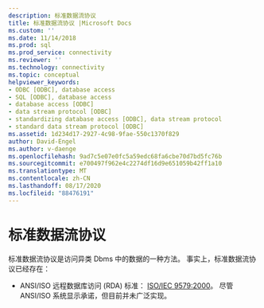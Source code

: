 ```yaml
---
description: 标准数据流协议
title: 标准数据流协议 |Microsoft Docs
ms.custom: ''
ms.date: 11/14/2018
ms.prod: sql
ms.prod_service: connectivity
ms.reviewer: ''
ms.technology: connectivity
ms.topic: conceptual
helpviewer_keywords:
- ODBC [ODBC], database access
- SQL [ODBC], database access
- database access [ODBC]
- data stream protocol [ODBC]
- standardizing database access [ODBC], data stream protocol
- standard data stream protocol [ODBC]
ms.assetid: 1d234d17-2927-4c98-9fae-550c1370f829
author: David-Engel
ms.author: v-daenge
ms.openlocfilehash: 9ad7c5e07e0fc5a59edc68fa6cbe70d7bd5fc76b
ms.sourcegitcommit: e700497f962e4c2274df16d9e651059b42ff1a10
ms.translationtype: MT
ms.contentlocale: zh-CN
ms.lasthandoff: 08/17/2020
ms.locfileid: "88476191"
---
```

# <a name="standard-data-stream-protocol"></a>标准数据流协议
标准数据流协议是访问异类 Dbms 中的数据的一种方法。 事实上，标准数据流协议已经存在：

- ANSI/ISO 远程数据库访问 (RDA) 标准： [ISO/IEC 9579:2000](https://www.iso.org/iso/catalogue_detail.htm?csnumber=30615)。 尽管 ANSI/ISO 系统显示承诺，但目前并未广泛实现。
